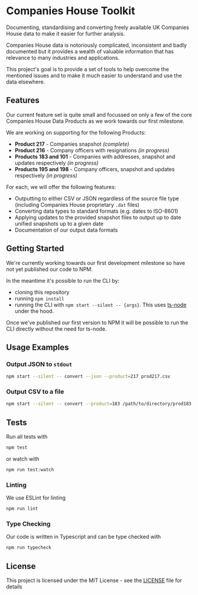 # Companies House Toolkit

Documenting, standardising and converting freely available UK Companies House data to make it easier for further analysis.

Companies House data is notoriously complicated, inconsistent and badly documented but it provides a wealth of valuable information that has relevance to many industries and applications.

This project's goal is to provide a set of tools to help overcome the mentioned issues and to make it much easier to understand and use the data elsewhere.

## Features

Our current feature set is quite small and focussed on only a few of the core Companies House Data Products as we work towards our first milestone.

We are working on supporting for the following Products:

- **Product 217** - Companies snapshot *(complete)*
- **Product 216** - Company officers with resignations *(in progress)*
- **Products 183 and 101** - Companies with addresses, snapshot and updates respectively *(in progress)*
- **Products 195 and 198** - Company officers, snapshot and updates respectively *(in progress)*

For each, we will offer the following features:

- Outputting to either CSV or JSON regardless of the source file type (including Companies House proprietary `.dat` files)
- Converting data types to standard formats (e.g. dates to ISO-8601)
- Applying updates to the provided snapshot files to output up to date unified snapshots up to a given date
- Documentation of our output data formats

## Getting Started

We're currently working towards our first development milestone so have not yet published our code to NPM.

In the meantime it's possible to run the CLI by:

- cloning this repository
- running `npm install`
- running the CLI with `npm start --silent -- {args}`. This uses [ts-node](https://www.npmjs.com/package/ts-node) under the hood.

Once we've published our first version to NPM it will be possible to run the CLI directly without the need for ts-node.

## Usage Examples

### Output JSON to `stdout`

```bash
npm start --silent -- convert --json --product=217 prod217.csv
```

### Output CSV to a file

```bash
npm start --silent -- convert --product=183 /path/to/directory/prod183 > converted.csv
```


## Tests

Run all tests with

```bash
npm test
```

or watch with 

```bash
npm run test:watch
```

### Linting

We use ESLint for linting

```bash
npm run lint
```

### Type Checking

Our code is written in Typescript and can be type checked with

```bash
npm run typecheck
```

## License

This project is licensed under the MIT License - see the [LICENSE](LICENSE) file for details